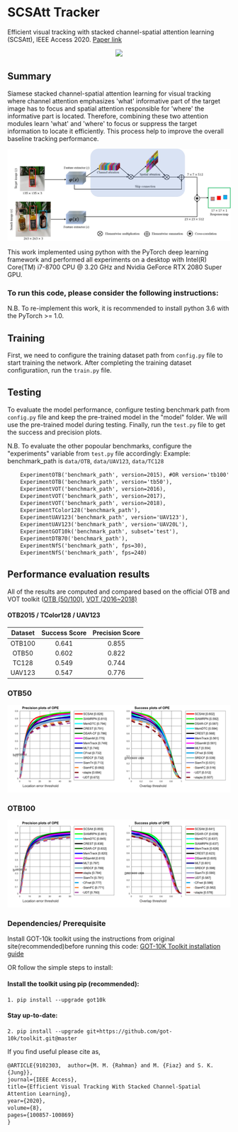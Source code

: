 # SCSAtt Tracker
Efficient visual tracking with stacked channel-spatial attention learning (SCSAtt), IEEE Access 2020.
[Paper link](https://ieeexplore.ieee.org/document/9102303/)


<p align="center">
  <img src="motorRolling-SCSAtt.gif" />
</p>

## Summary
Siamese stacked channel-spatial attention learning for visual tracking where channel attention emphasizes 'what' informative part of the target image has to focus and spatial attention responsible for 'where' the informative part is located. Therefore, combining these two attention modules learn 'what' and 'where' to focus or suppress the target information to locate it efficiently. This process help to improve the overall baseline tracking performance.

![example](https://github.com/maklachur/SCSAtt/blob/master/Framework.jpg)

This work implemented using python with the PyTorch deep learning framework and performed all experiments on a desktop with Intel(R) Core(TM) i7-8700 CPU @ 3.20 GHz and Nvidia GeForce RTX 2080 Super GPU.

### To run this code, please consider the following instructions:
N.B. To re-implement this work, it is recommended to install python 3.6 with the PyTorch >= 1.0.

## Training
First, we need to configure the training dataset path from `config.py` file to start training the network.
After completing the training dataset configuratiion, run the `train.py` file. 

## Testing
To evaluate the model performance, configure testing benchmark path from `config.py` file and keep the pre-trained model in the "model" folder. We will use the pre-trained model during testing.
Finally, run the `test.py` file to get the success and precision plots.

N.B. To evaluate the other popoular benchmarks, configure the "experiments" variable from `test.py` file accordingly:
Example: benchmark_path is `data/OTB`, `data/UAV123`, `data/TC128`
        
        ExperimentOTB('benchmark_path', version=2015), #OR version='tb100'
        ExperimentOTB('benchmark_path', version='tb50'),
        ExperimentVOT('benchmark_path', version=2016),
        ExperimentVOT('benchmark_path', version=2017),
        ExperimentVOT('benchmark_path', version=2018),
        ExperimentTColor128('benchmark_path'),
        ExperimentUAV123('benchmark_path', version='UAV123'),
        ExperimentUAV123('benchmark_path', version='UAV20L'),
        ExperimentGOT10k('benchmark_path', subset='test'),
        ExperimentDTB70('benchmark_path'),
        ExperimentNfS('benchmark_path', fps=30),
        ExperimentNfS('benchmark_path', fps=240)


## Performance evaluation results
All of the results are computed and compared based on the official OTB and VOT toolkit ([OTB (50/100)](http://cvlab.hanyang.ac.kr/tracker_benchmark/index.html), [VOT (2016~2018)](http://votchallenge.net) 

#### OTB2015 / TColor128 / UAV123

| Dataset       | Success Score    | Precision Score  |
|:-------------:|:----------------:|:----------------:|
| OTB100        | 0.641            | 0.855            |
| OTB50         | 0.602            | 0.822            |
| TC128         | 0.549            | 0.744            |
| UAV123        | 0.547            | 0.776            |

### OTB50
![example](https://github.com/maklachur/SCSAtt/blob/master/otb50_result.jpg)
### OTB100
![example](https://github.com/maklachur/SCSAtt/blob/master/otb100_result.jpg)

### Dependencies/ Prerequisite

Install GOT-10k toolkit using the instructions from original site(recommended)before running this code:
[GOT-10K Toolkit installation guide](https://github.com/got-10k/toolkit#installation)

OR follow the simple steps to install:
#### Install the toolkit using pip (recommended):
```
1. pip install --upgrade got10k
```
#### Stay up-to-date:

```
2. pip install --upgrade git+https://github.com/got-10k/toolkit.git@master
```
If you  find useful please cite as,
```
@ARTICLE{9102303,  author={M. M. {Rahman} and M. {Fiaz} and S. K. {Jung}},  
journal={IEEE Access},   
title={Efficient Visual Tracking With Stacked Channel-Spatial Attention Learning},   
year={2020},  
volume={8}, 
pages={100857-100869}
}
```
